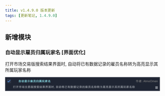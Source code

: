 ```yaml
---
title: v1.4.9.0 版本更新
tags: [更新笔记, 1.4.9.0]
---
```


## 新增模块

### 自动显示雇员归属玩家名 [界面优化]

打开市场交易版搜索结果界面时, 自动将已有数据记录的雇员名称转为高亮显示其所属玩家名称

![AutoDisplayRetainerPlayerName](/assets/Changelog/1.4.9.0/AutoDisplayRetainerPlayerName.png)